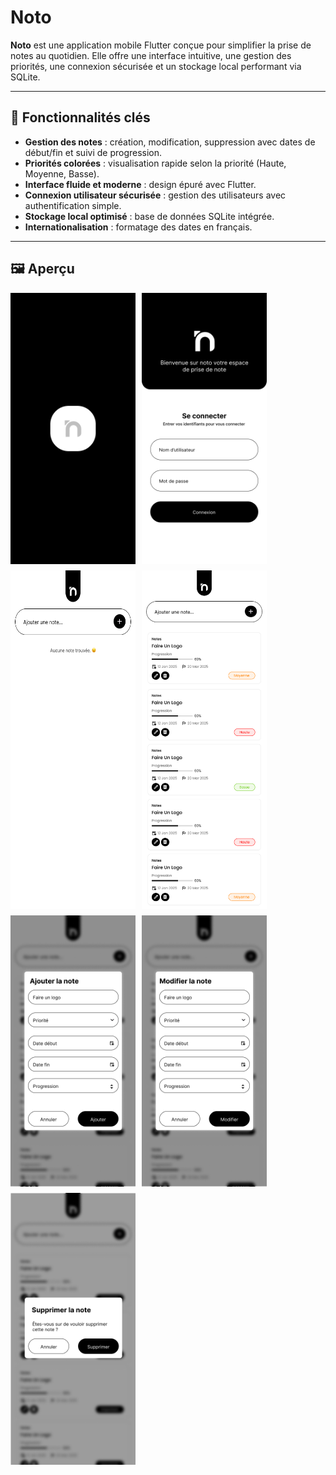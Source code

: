 # Noto

**Noto** est une application mobile Flutter conçue pour simplifier la prise de notes au quotidien. Elle offre une interface intuitive, une gestion des priorités, une connexion sécurisée et un stockage local performant via SQLite.

---

## 🚀 Fonctionnalités clés

- **Gestion des notes** : création, modification, suppression avec dates de début/fin et suivi de progression.
- **Priorités colorées** : visualisation rapide selon la priorité (Haute, Moyenne, Basse).
- **Interface fluide et moderne** : design épuré avec Flutter.
- **Connexion utilisateur sécurisée** : gestion des utilisateurs avec authentification simple.
- **Stockage local optimisé** : base de données SQLite intégrée.
- **Internationalisation** : formatage des dates en français.

---
## 🖼️ Aperçu
<div style="display: flex; gap: 10px; flex-wrap: wrap; ">
<img src="assets/demo/01-open_page.png" style="width: 200px">
<img src="assets/demo/02-login_page.png" style="width: 200px">
<img src="assets/demo/03-aucune_note_page.png" style="width: 200px">
<img src="assets/demo/04-note_page.png" style="width: 200px">
<img src="assets/demo/05-add_note.png" style="width: 200px">
<img src="assets/demo/06-update_note.png" style="width: 200px">
<img src="assets/demo/07-delete_note.png" style="width: 200px">
</div>